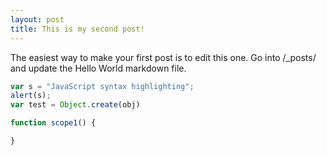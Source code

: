 ```yaml
---
layout: post
title: This is my second post!
---
```


The easiest way to make your first post is to edit this one. Go into /_posts/ and update the Hello World markdown file.

```javascript
var s = "JavaScript syntax highlighting";
alert(s);
var test = Object.create(obj)

function scope1() {

}
```
